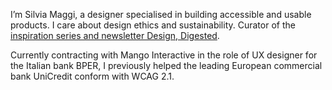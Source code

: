I’m Silvia Maggi, a designer specialised in building accessible and usable products. I care about design ethics and sustainability. Curator of the [inspiration series and newsletter Design, Digested](https://silviamaggidesign.com/category/design-digested/).

Currently contracting with Mango Interactive in the role of UX designer for the Italian bank BPER, I previously helped the leading European commercial bank UniCredit conform with WCAG 2.1.

